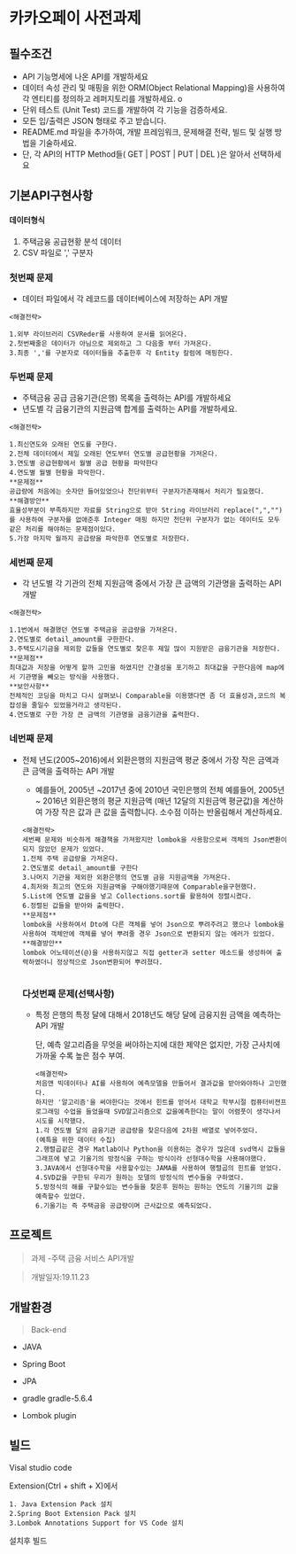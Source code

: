 # 카카오페이 사전과제


## 필수조건

- API 기능명세에 나온 API를 개발하세요
- 데이터 속성 관리 및 매핑을 위한 ORM(Object Relational Mapping)을 사용하여 각 엔티티를 정의하고 레퍼지토리를 개발하세요. o
- 단위 테스트 (Unit Test) 코드를 개발하여 각 기능을 검증하세요. 
- 모든 입/출력은 JSON 형태로 주고 받습니다. 
- README.md 파일을 추가하여, 개발 프레임워크, 문제해결 전략, 빌드 및 실행 방법을 기술하세요. 
- 단, 각 API의 HTTP Method들( GET | POST | PUT | DEL )은 알아서 선택하세요


   

## 기본API구현사항

#### 데이터형식

1. 주택금융 공급현황 분석 데이터
2. CSV 파일로 ',' 구분자



### 첫번째 문제

- 데이터 파일에서 각 레코드를 데이터베이스에 저장하는 API 개발

```
<해결전략>

1.외부 라이브러리 CSVReder를 사용하여 문서를 읽어온다.
2.첫번째줄은 데이터가 아님으로 제외하고 그 다음줄 부터 가져온다.
3.최종 ','를 구분자로 데이터들을 추출한후 각 Entity 칼럼에 매핑한다.
```

### 두번째 문제

- 주택금융 공급 금융기관(은행) 목록을 출력하는 API를 개발하세요
- 년도별 각 금융기관의 지원금액 합계를 출력하는 API를 개발하세요. 

```
<해결전략>

1.최신연도와 오래된 연도를 구한다.
2.전체 데이터에서 제일 오래된 연도부터 연도별 공급현황을 가져온다.
3.연도별 공급현황에서 월별 공급 현황을 파악한다
4.연도별 월별 현황을 파악한다.
**문제점**
공급량에 처음에는 숫자만 들어있었으나 천단위부터 구분자가존재해서 처리가 필요했다.
**해결방안**
효율성부분이 부족하지만 자료를 String으로 받아 String 라이브러리 replace(",","")를 사용하여 구분자를 없애준후 Integer 매핑 하지만 천단위 구분자가 없는 데이터도 모두 같은 처리를 해야하는 문제점이있다.
5.가장 마지막 월까지 공급량을 파악한후 연도별로 저장한다.
```

### 세번째 문제



- 각 년도별 각 기관의 전체 지원금액 중에서 가장 큰 금액의 기관명을 출력하는 API 개발 

```
<해결전략>

1.1번에서 해결했던 연도별 주택금융 공급량을 가져온다.
2.연도별로 detail_amount를 구한한다.
3.주택도시기금을 제외함 값들을 연도별로 찾은후 제일 많이 지원받은 금융기관을 저장한다.
**문제점**
최대값과 저장을 어떻게 할까 고민을 하였지만 간결성을 포기하고 최대값을 구한다음에 map에서 기관명을 빼오는 방식을 사용했다.
**보안사항**
전체적인 코딩을 마치고 다시 살펴보니 Comparable을 이용했다면 좀 더 효율성과,코드의 복잡성을 줄일수 있었을거라고 생각된다.
4.연도별로 구한 가장 큰 금액의 기관명을 금융기관을 출력한다.
```



### 네번째 문제

- 전체 년도(2005~2016)에서 외환은행의 지원금액 평균 중에서 가장 작은 금액과 큰 금액을 출력하는 API 개발 

  -  예를들어, 2005년 ~2017년 중에 2010년 국민은행의 전체 예를들어, 2005년 ~ 2016년 외환은행의 평균 지원금액 (매년 12달의 지원금액 평균값)을 계산하여 가장 작은 값과 큰 값을 출력합니다. 소수점 이하는 반올림해서 계산하세요. 

  

  ```
  <해결전략>
  세번째 문제와 비슷하게 해결책을 가져왔지만 lombok을 사용함으로써 객체의 Json변환이 되지 않았던 문제가 있었다.
  1.전체 주택 공급량을 가져온다.
  2.연도별로 detail_amount를 구한다
  3.나머지 기관을 제외한 외환은행의 연도별 금융 지원금액을 가져온다.
  4.최저와 최고의 연도와 지원금액을 구해야했기때문에 Comparable을구현했다.
  5.List에 연도별 값을을 넣고 Collections.sort를 활용하여 정렬시켰다.
  6.정렬된 값들을 받아와 출력한다.
  **문제점**
  lombok을 사용하여서 Dto에 다른 객체를 넣어 Json으로 뿌려주려고 했으나 lombok을 사용하여 객체안에 객체를 넣어 뿌려줄 경우 Json으로 변환되지 않는 에러가 있었다.
  **해결방안**
  lombok 어노테이션(@)을 사용하지않고 직접 getter과 setter 메소드를 생성하여 출력하였더니 정상적으로 Json변환되어 뿌려졌다.
  
  
  ```

  ### 다섯번째 문제(선택사항)

  - 특정 은행의 특정 달에 대해서 2018년도 해당 달에 금융지원 금액을 예측하는 API 개발 

    단, 예측 알고리즘을 무엇을 써야하는지에 대한 제약은 없지만, 가장 근사치에 가까울 수록 높은 점수 부여. 

    ```
    <해결전략>
    처음앤 빅데이터나 AI를 사용하여 예측모델을 만들어서 결과값을 받아와야하나 고민했다.
    하지만 '알고리즘'을 써야한다는 것에서 힌트를 얻어서 대학교 학부시절 컴퓨터비젼프로그래밍 수업을 들었을때 SVD알고리즘으로 값을예측한다는 말이 어렴풋이 생각나서 시도를 시작했다. 
    1.각 연도별 달의 금융기관 공급량을 찾은다음에 2차원 배열로 넣어주었다.
    (예특을 위한 데이터 수집)
    2.행렬곱같은 경우 Matlab이나 Python을 이용하는 경우가 많은데 svd역시 값들을 그래프에 넣고 기울기의 방정식을 구하는 방식이라 선형대수학을 사용해야했다.
    3.JAVA에서 선형대수학을 사용할수있는 JAMA를 사용하여 행렬곱의 힌트를 얻었다.
    4.SVD값을 구한뒤 우리가 원하는 모델의 방정식의 변수들을 구하였다.
    5.방정식의 해를 구할수있는 변수들을 찾은후 원하는 원하는 연도의 기울기의 값을 예측할수 있었다.
    6.기울기는 즉 주택금융 공급량이며 근사값으로 예측되었다.
    ```
## 프로젝트

> 과제 -주택 금융 서비스 API개발 

> 개발일자:19.11.23


##  개발환경

> Back-end  

- JAVA

- Spring Boot

- JPA

- gradle gradle-5.6.4

- Lombok plugin


## 빌드

Visal studio code

Extension(Ctrl + shift + X)에서

```
1. Java Extension Pack 설치
2.Spring Boot Extension Pack 설치
3.Lombok Annotations Support for VS Code 설치

```

설치후 빌드

